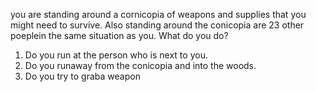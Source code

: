 you are standing around a cornicopia of weapons and supplies that you might need to survive. Also standing around the conicopia are 23 other poeplein the same situation as you. What do you do?
1. Do you run at the person who is next to you.
2. Do you runaway from the conicopia and into the woods.
3. Do you try to graba weapon
